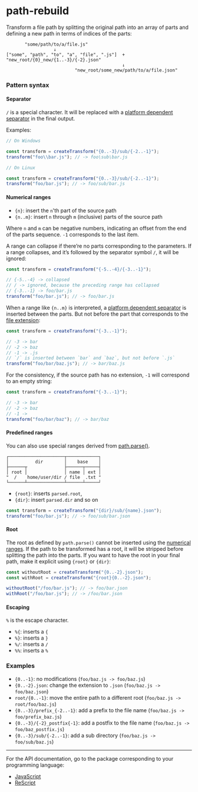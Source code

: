 # path-rebuild

Transform a file path by splitting the original path into an array of parts
and defining a new path in terms of indices of the parts:

```
       "some/path/to/a/file.js"
                  ↓
["some", "path", "to", "a", "file", ".js"]  +  "new_root/{0}_new/{1..-3}/{-2}.json"
                                            ↓
                          "new_root/some_new/path/to/a/file.json"

```

### Pattern syntax

#### Separator

`/` is a special character. It will be replaced with a [platform dependent separator](https://nodejs.org/api/path.html#pathsep) in the final output.

Examples:

```js
// On Windows

const transform = createTransform("{0..-3}/sub/{-2..-1}");
transform("foo\\bar.js"); // -> foo\sub\bar.js
```

```js
// On Linux

const transform = createTransform("{0..-3}/sub/{-2..-1}");
transform("foo/bar.js"); // -> foo/sub/bar.js
```

#### Numerical ranges

- `{n}`: insert the `n`'th part of the source path
- `{n..m}`: insert `n` through `m` (inclusive) parts of the source path

Where `n` and `m` can be negative numbers, indicating an offset from the end of the parts sequence.
`-1` corresponds to the last item.

A range can collapse if there’re no parts corresponding to the parameters.
If a range collapses, and it’s followed by the separator symbol `/`, it will be ignored:

```js
const transform = createTransform("{-5..-4}/{-3..-1}");

// {-5..-4} -> collapsed
// / -> ignored, because the preceding range has collapsed
// {-3..-1} -> foo/bar.js
transform("foo/bar.js"); // -> foo/bar.js
```

When a range like `{n..m}` is interpreted,
a [platform dependent separator](https://nodejs.org/api/path.html#pathsep) is inserted between the parts.
But not before the part that corresponds to the [file extension](https://nodejs.org/api/path.html#pathextnamepath):

```js
const transform = createTransform("{-3..-1}");

// -3 -> bar
// -2 -> baz
// -1 -> .js
// `/` is inserted between `bar` and `baz`, but not before `.js`
transform("foo/bar/baz.js"); // -> bar/baz.js
```

For the consistency, if the source path has no extension,
`-1` will correspond to an empty string:

```js
const transform = createTransform("{-3..-1}");

// -3 -> bar
// -2 -> baz
// -1 ->
transform("foo/bar/baz"); // -> bar/baz
```

#### Predefined ranges

You can also use special ranges derived from [path.parse()](https://nodejs.org/api/path.html#pathparsepath).

```
┌─────────────────────┬────────────┐
│          dir        │    base    │
├──────┬              ├──────┬─────┤
│ root │              │ name │ ext │
"  /    home/user/dir / file  .txt "
└──────┴──────────────┴──────┴─────┘
```

- `{root}`: inserts `parsed.root`,
- `{dir}`: insert `parsed.dir` and so on

```js
const transform = createTransform("{dir}/sub/{name}.json");
transform("foo/bar.js"); // -> foo/sub/bar.json
```

#### Root

The root as defined by `path.parse()` cannot be inserted using the [numerical ranges](#numerical-ranges).
If the path to be transformed has a root, it will be stripped before splitting the path into the parts.
If you want to have the root in your final path, make it explicit using `{root}` or `{dir}`:

```js
const withoutRoot = createTransform("{0..-2}.json");
const withRoot = createTransform("{root}{0..-2}.json");

withoutRoot("/foo/bar.js"); // -> foo/bar.json
withRoot("/foo/bar.js"); // -> /foo/bar.json
```

#### Escaping

`%` is the escape character.

- `%{`: inserts a `{`
- `%}`: inserts a `}`
- `%/`: inserts a `/`
- `%%`: inserts a `%`

### Examples

- `{0..-1}`: no modifications (`foo/baz.js -> foo/baz.js`)
- `{0..-2}.json`: change the extension to `.json` (`foo/baz.js -> foo/baz.json`)
- `root/{0..-1}`: move the entire path to a different root (`foo/baz.js -> root/foo/baz.js`)
- `{0..-3}/prefix_{-2..-1}`: add a prefix to the file name (`foo/baz.js -> foo/prefix_baz.js`)
- `{0..-3}/{-2}_postfix{-1}`: add a postfix to the file name (`foo/baz.js -> foo/baz_postfix.js`)
- `{0..-3}/sub/{-2..-1}`: add a sub directory (`foo/baz.js -> foo/sub/baz.js`)

---

For the API documentation, go to the package corresponding to your programming language:

- [JavaScript](./packages/path-rebuild)
- [ReScript](./packages/rescript-path-rebuild)
